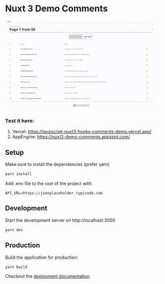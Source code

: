 # Nuxt 3 Demo Comments

![](preview.gif)

### Test it here:

1. Vercel: https://javascript-nuxt3-hooks-comments-demo.vercel.app/
2. AppEngine: https://nuxt3-demo-comments.appspot.com/

## Setup

Make sure to install the dependencies (prefer yarn)

```bash
yarn install
```

Add .env file to the root of the project with:

```
API_URL=https://jsonplaceholder.typicode.com
```

## Development

Start the development server on http://localhost:3000

```bash
yarn dev
```

## Production

Build the application for production:

```bash
yarn build
```

Checkout the [deployment documentation](https://v3.nuxtjs.org/docs/deployment).
